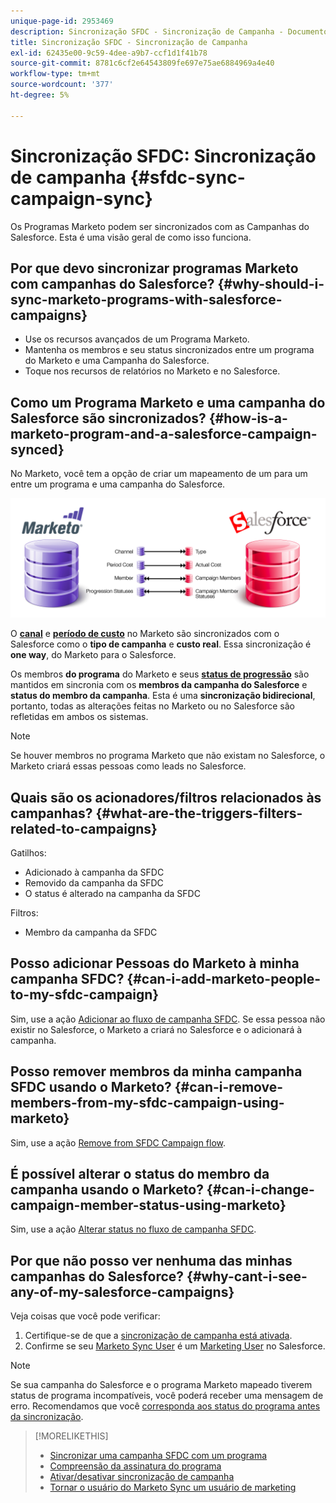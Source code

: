```yaml
---
unique-page-id: 2953469
description: Sincronização SFDC - Sincronização de Campanha - Documentos do Marketo - Documentação do produto
title: Sincronização SFDC - Sincronização de Campanha
exl-id: 62435e00-9c59-4dee-a9b7-ccf1d1f41b78
source-git-commit: 8781c6cf2e64543809fe697e75ae6884969a4e40
workflow-type: tm+mt
source-wordcount: '377'
ht-degree: 5%

---
```


# Sincronização SFDC: Sincronização de campanha {#sfdc-sync-campaign-sync}

Os Programas Marketo podem ser sincronizados com as Campanhas do Salesforce. Esta é uma visão geral de como isso funciona.

## Por que devo sincronizar programas Marketo com campanhas do Salesforce? {#why-should-i-sync-marketo-programs-with-salesforce-campaigns}

* Use os recursos avançados de um Programa Marketo.
* Mantenha os membros e seu status sincronizados entre um programa do Marketo e uma Campanha do Salesforce.
* Toque nos recursos de relatórios no Marketo e no Salesforce.

## Como um Programa Marketo e uma campanha do Salesforce são sincronizados? {#how-is-a-marketo-program-and-a-salesforce-campaign-synced}

No Marketo, você tem a opção de criar um mapeamento de um para um entre um programa e uma campanha do Salesforce.

![](assets/image2015-7-8-9-3a43-3a8.png)

O **[canal](/help/marketo/product-docs/administration/tags/create-a-program-channel.md)** e **[período de custo](/help/marketo/product-docs/core-marketo-concepts/programs/working-with-programs/understanding-period-costs.md)** no Marketo são sincronizados com o Salesforce como o **tipo de campanha** e **custo real**. Essa sincronização é **one way**, do Marketo para o Salesforce.

Os membros **do programa** do Marketo e seus **[status de progressão](/help/marketo/product-docs/core-marketo-concepts/programs/creating-programs/understanding-program-membership.md)** são mantidos em sincronia com os **membros da campanha do Salesforce** e **status do membro da campanha**. Esta é uma **sincronização bidirecional**, portanto, todas as alterações feitas no Marketo ou no Salesforce são refletidas em ambos os sistemas.

>[!NOTE]
>
>Se houver membros no programa Marketo que não existam no Salesforce, o Marketo criará essas pessoas como leads no Salesforce.

## Quais são os acionadores/filtros relacionados às campanhas? {#what-are-the-triggers-filters-related-to-campaigns}

Gatilhos:

* Adicionado à campanha da SFDC
* Removido da campanha da SFDC
* O status é alterado na campanha da SFDC

Filtros:

* Membro da campanha da SFDC

## Posso adicionar Pessoas do Marketo à minha campanha SFDC? {#can-i-add-marketo-people-to-my-sfdc-campaign}

Sim, use a ação [Adicionar ao fluxo de campanha SFDC](/help/marketo/product-docs/core-marketo-concepts/smart-campaigns/salesforce-flow-actions/add-to-sfdc-campaign.md). Se essa pessoa não existir no Salesforce, o Marketo a criará no Salesforce e o adicionará à campanha.

## Posso remover membros da minha campanha SFDC usando o Marketo? {#can-i-remove-members-from-my-sfdc-campaign-using-marketo}

Sim, use a ação [Remove from SFDC Campaign flow](/help/marketo/product-docs/core-marketo-concepts/smart-campaigns/salesforce-flow-actions/remove-from-sfdc-campaign.md).

## É possível alterar o status do membro da campanha usando o Marketo? {#can-i-change-campaign-member-status-using-marketo}

Sim, use a ação [Alterar status no fluxo de campanha SFDC](/help/marketo/product-docs/core-marketo-concepts/smart-campaigns/salesforce-flow-actions/change-status-in-sfdc-campaign.md).

## Por que não posso ver nenhuma das minhas campanhas do Salesforce? {#why-cant-i-see-any-of-my-salesforce-campaigns}

Veja coisas que você pode verificar:

1. Certifique-se de que a [sincronização de campanha está ativada](/help/marketo/product-docs/crm-sync/salesforce-sync/setup/optional-steps/enable-disable-campaign-sync.md).
1. Confirme se seu [Marketo Sync User](/help/marketo/product-docs/crm-sync/salesforce-sync/setup/enterprise-unlimited-edition/step-2-of-3-create-a-salesforce-user-for-marketo-enterprise-unlimited.md) é um [Marketing User](/help/marketo/product-docs/crm-sync/salesforce-sync/setup/optional-steps/enable-disable-campaign-sync/make-marketo-sync-user-a-marketing-user.md) no Salesforce.

>[!NOTE]
>
>Se sua campanha do Salesforce e o programa Marketo mapeado tiverem status de programa incompatíveis, você poderá receber uma mensagem de erro. Recomendamos que você [corresponda aos status do programa antes da sincronização](/help/marketo/product-docs/crm-sync/salesforce-sync/sfdc-sync-details/how-to-match-program-statuses-and-salesforce-campaign-statuses-prior-to-sync.md).

>[!MORELIKETHIS]
>
>* [Sincronizar uma campanha SFDC com um programa](/help/marketo/product-docs/core-marketo-concepts/programs/working-with-programs/sync-an-sfdc-campaign-with-a-program.md)
>* [Compreensão da assinatura do programa](/help/marketo/product-docs/core-marketo-concepts/programs/creating-programs/understanding-program-membership.md)
>* [Ativar/desativar sincronização de campanha](/help/marketo/product-docs/crm-sync/salesforce-sync/setup/optional-steps/enable-disable-campaign-sync.md)
>* [Tornar o usuário do Marketo Sync um usuário de marketing](/help/marketo/product-docs/crm-sync/salesforce-sync/setup/optional-steps/enable-disable-campaign-sync/make-marketo-sync-user-a-marketing-user.md)

